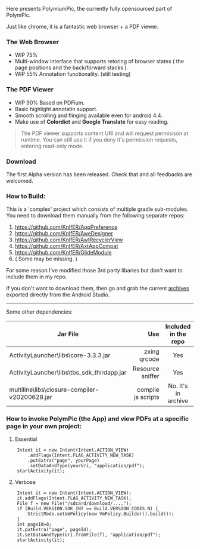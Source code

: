 Here presents PolymiumPic, the currently fully opensourced part of PolymPic.   

Just like chrome, it is a fantastic web browser + a PDF viewer.  

### The Web Browser
- WIP 75%
- Multi-window interface that supports retoring of browser states ( the page positions and the back/forward stacks ).
- WIP 55% Annotation functionality. (still testing)



### The PDF Viewer
- WIP 90% Based on PDFium.
- Basic highlight annotatin support.
- Smooth scrolling and flinging available even for android 4.4.
- Make use of **Colordict** and **Google Translate** for easy reading.

> The PDF viewer supports content URI and will request permisison at runtime. You can still use it if you deny it's permission requests, entering read-only mode. 

### Download

The first Alpha version has been released. Check that and all feedbacks are welcomed.

### How to Build:
This is a 'complex' project which consists of multiple gradle sub-modules. You need to download them manually from the following separate repos:
1. https://github.com/KnIfER/AppPreference
2. https://github.com/KnIfER/AweDesigner
3. https://github.com/KnIfER/AwtRecyclerView
4. https://github.com/KnIfER/AxtAppCompat
5. https://github.com/KnIfER/GlideModule
6. ( Some may be missing. )


For some reason I've modified those 3rd party libaries but don't want to include them in my repo.    

If you don't want to download them, then go and grab the current [archives](https://github.com/KnIfER/PolymPic/releases/tag/0.1.alpha1) exported directly from the Android Studio.

___
Some other dependencies:

| Jar File        | Use    |  Included in the repo |
| --------   | -----:   | :----: |
| ActivityLauncher\libs\core-3.3.3.jar        | zxing qrcode      |   Yes    |
| ActivityLauncher\libs\tbs_sdk_thirdapp.jar        | Resource sniffer      |   Yes    |
| multiline\libs\closure-compiler-v20200628.jar        | compile js scripts      |   No. It's in archive    |

### How to invoke PolymPic (the App) and view PDFs at a specific page in your own project:
1. Essential
```
	Intent it = new Intent(Intent.ACTION_VIEW)
		.addFlags(Intent.FLAG_ACTIVITY_NEW_TASK)
		.putExtra("page", yourPage)
		.setDataAndType(yourUri, "application/pdf");
	startActivity(it);
```


2. Verbose
```
	Intent it = new Intent(Intent.ACTION_VIEW);
	it.addFlags(Intent.FLAG_ACTIVITY_NEW_TASK);
	File f = new File("/sdcard/download/....");
	if (Build.VERSION.SDK_INT >= Build.VERSION_CODES.N) {
		StrictMode.setVmPolicy(new VmPolicy.Builder().build());
	}
	int pageId=8;
	it.putExtra("page", pageId);
	it.setDataAndType(Uri.fromFile(f), "application/pdf");
	startActivity(it);
```
